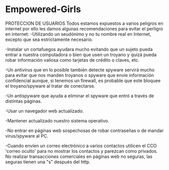 # Empowered-Girls
PROTECCION DE USUARIOS
Todos estamos expuestos  a  varios peligros en internet  por ello les damos algunas recomendaciones para evitar el perligro en internet:
 -Utilizando un seudónimo y no tu nombre real en Internet, excepto que sea estrictamente necesario.

 -Instalar un cortafuegos ayudara mucho evitando que un sujeto pueda entrar a nuestra computadora o bien que usen un troyano y quizá pueda robar información valiosa como tarjetas de crédito o claves, etc.

 -Un antivirus que en lo posible también detecte spyware servirá mucho para evitar que nos manden troyanos o spyware que envíe información confidencial aunque, si tenemos un firewall, es probable que este bloquee el troyano/spyware al tratar de conectarse.

 -Un antispyware que ayuda a eliminar el spyware que entró a través de distintas páginas.

 -Usar un navegador web actualizado.

 -Mantener actualizado nuestro sistema operativo.

 -No entrar en páginas web sospechosas de robar contraseñas o de mandar virus/spyware al PC.

 -Cuando envíen un correo electrónico a varios contactos utilicen el CCO 'correo oculto' para no mostrar los contactos y parezcan como privados.
No realizar transacciones comerciales en páginas web no seguras, las seguras tienen una "s" después del http.

